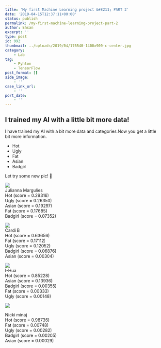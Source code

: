 ```yaml
---
title: 'My first Machine Learning project &#8211; PART 2'
date: '2019-04-15T12:37:11+00:00'
status: publish
permalink: /my-first-machine-learning-project-part-2
author: Ehsan
excerpt: ''
type: post
id: 992
thumbnail: ../uploads/2019/04/176540-1400x900-c-center.jpg
category:
    - Lab
tag:
    - Pyhton
    - TensorFlow
post_format: []
side_image:
    - ''
case_link_url:
    - ''
port_date:
    - ''
---
```

I trained my AI with a little bit more data!
--------------------------------------------

I have trained my AI with a bit more data and categories.Now you get a little bit more information.

- Hot
- Ugly
- Fat
- Asian
- Badgirl

Let try some new pic! 🙂

![](http://ep.gg-dev.se/site/uploads/2019/04/Julianna_Margulies.jpg)  
Julianna Margulies  
Hot (score = 0.29316)  
Ugly (score = 0.26350)  
Asian (score = 0.19297)  
Fat (score = 0.17685)  
Badgirl (score = 0.07352)

![](http://ep.gg-dev.se/site/uploads/2019/04/cardi-b-rolling-stone-interview-cover_.jpg)  
Cardi B  
Hot (score = 0.63656)  
Fat (score = 0.17112)  
Ugly (score = 0.12052)  
Badgirl (score = 0.06876)  
Asian (score = 0.00304)

![](http://ep.gg-dev.se/site/uploads/2019/04/1111.jpg)  
I-Hua  
Hot (score = 0.85228)  
Asian (score = 0.13936)  
Badgirl (score = 0.00355)  
Fat (score = 0.00333)  
Ugly (score = 0.00148)

![](http://ep.gg-dev.se/site/uploads/2019/04/nicki-minaj.jpg)

Nicki minaj  
Hot (score = 0.98736)  
Fat (score = 0.00748)  
Ugly (score = 0.00282)  
Badgirl (score = 0.00205)  
Asian (score = 0.00029)